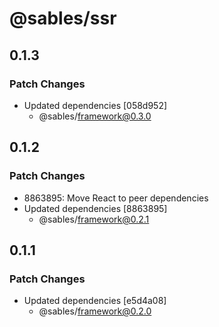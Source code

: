 # @sables/ssr

## 0.1.3

### Patch Changes

- Updated dependencies [058d952]
  - @sables/framework@0.3.0

## 0.1.2

### Patch Changes

- 8863895: Move React to peer dependencies
- Updated dependencies [8863895]
  - @sables/framework@0.2.1

## 0.1.1

### Patch Changes

- Updated dependencies [e5d4a08]
  - @sables/framework@0.2.0
